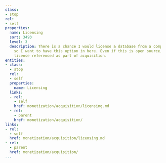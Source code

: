 ```yaml
---
class:
- stop
rel:
- self
properties:
  name: Licensing
  sort: 3493
  level: 3
  description: There is a chance I would license a database from a company or institution,
    so I want to have this option in here. Even if this is open source, I want the
    license referenced as part of acquisition.
entities:
- class:
  - stop
  rel:
  - self
  properties:
    name: Licensing
  links:
  - rel:
    - self
    href: monetization/acquisition/licensing.md
  - rel:
    - parent
    href: monetization/acquisition/
links:
- rel:
  - self
  href: monetization/acquisition/licensing.md
- rel:
  - parent
  href: monetization/acquisition/
...
```

